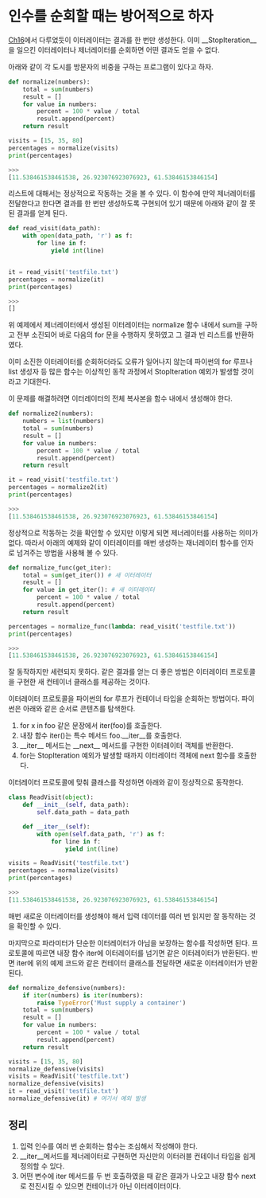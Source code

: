 # 인수를 순회할 때는 방어적으로 하자

[Ch16](..\Ch16)에서 다루었듯이 이터레이터는 결과를 한 번만 생성한다. 이미 __StopIteration__을 일으킨 이터레이터나 제너레이터를 순회하면 어떤 결과도 얻을 수 없다.

아래와 같이 각 도시를 방문자의 비중을 구하는 프로그램이 있다고 하자.
```py
def normalize(numbers):
    total = sum(numbers)
    result = []
    for value in numbers:
        percent = 100 * value / total
        result.append(percent)
    return result

visits = [15, 35, 80]
percentages = normalize(visits)
print(percentages)

>>>
[11.538461538461538, 26.923076923076923, 61.53846153846154]
```

리스트에 대해서는 정상적으로 작동하는 것을 볼 수 있다. 이 함수에 만약 제너레이터를 전달한다고 한다면 결과를 한 번만 생성하도록 구현되어 있기 때문에 아래와 같이 잘 못된 결과를 얻게 된다.
```py
def read_visit(data_path):
    with open(data_path, 'r') as f:
        for line in f:
            yield int(line)


it = read_visit('testfile.txt')
percentages = normalize(it)
print(percentages)

>>>
[]
```

위 예제에서 제너레이터에서 생성된 이터레이터는 normalize 함수 내에서 sum을 구하고 전부 소진되어 바로 다음의 for 문을 수행하지 못하였고 그 결과 빈 리스트를 반환하였다.

이미 소진한 이터레이터를 순회하더라도 오류가 일어나지 않는데 파이썬의 for 루프나 list 생성자 등 많은 함수는 이상적인 동작 과정에서 StopIteration 예외가 발생할 것이라고 기대한다.

이 문제를 해결하려면 이터레이터의 전체 복사본을 함수 내에서 생성해야 한다.
```py
def normalize2(numbers):
    numbers = list(numbers)
    total = sum(numbers)
    result = []
    for value in numbers:
        percent = 100 * value / total
        result.append(percent)
    return result

it = read_visit('testfile.txt')
percentages = normalize2(it)
print(percentages)

>>>
[11.538461538461538, 26.923076923076923, 61.53846153846154]
```

정상적으로 작동하는 것을 확인할 수 있지만 이렇게 되면 제너레이터를 사용하는 의미가 없다. 따라서 아래의 예제와 같이 이터레이터를 매번 생성하는 재너레이터 함수를 인자로 넘겨주는 방법을 사용해 볼 수 있다.
```py
def normalize_func(get_iter):
    total = sum(get_iter()) # 새 이터레이터
    result = []
    for value in get_iter(): # 새 이터레이터
        percent = 100 * value / total
        result.append(percent)
    return result

percentages = normalize_func(lambda: read_visit('testfile.txt'))
print(percentages)

>>>
[11.538461538461538, 26.923076923076923, 61.53846153846154]
```

잘 동작하지만 세련되지 못하다. 같은 결과를 얻는 더 좋은 방법은 이터레이터 프로토콜을 구현한 새 컨테이너 클래스를 제공하는 것이다.

이터레이터 프로토콜을 파이썬의 for 루프가 컨테이너 타입을 순회하는 방법이다. 파이썬은 아래와 같은 순서로 콘텐츠를 탐색한다.

1. for x in foo 같은 문장에서 iter(foo)를 호출한다.
2. 내장 함수 iter()는 특수 메서드 foo.\_\_iter\_\_를 호출한다.
3. \_\_iter\_\_ 메서드는 \_\_next\_\_ 메서드를 구현한 이터레이터 객체를 반환한다.
4. for는 StopIteration 예외가 발생할 때까지 이터레이터 객체에 next 함수를 호출한다.

이터레이터 프로토콜에 맞춰 클래스를 작성하면 아래와 같이 정상적으로 동작한다.
```py
class ReadVisit(object):
    def __init__(self, data_path):
        self.data_path = data_path

    def __iter__(self):
        with open(self.data_path, 'r') as f:
            for line in f:
                yield int(line)

visits = ReadVisit('testfile.txt')
percentages = normalize(visits)
print(percentages)

>>>
[11.538461538461538, 26.923076923076923, 61.53846153846154]
```

매번 새로운 이터레이터를 생성해야 해서 입력 데이터를 여러 번 읽지만 잘 동작하는 것을 확인할 수 있다.

마지막으로 파라미터가 단순한 이터레이터가 아님을 보장하는 함수를 작성하면 된다. 프로토콜에 따르면 내장 함수 iter에 이터레이터를 넘기면 같은 이터레이터가 반환된다. 반면 iter에 위의 예제 코드와 같은 컨테이터 클래스를 전달하면 새로운 이터레이터가 반환된다.
```py
def normalize_defensive(numbers):
    if iter(numbers) is iter(numbers):
        raise TypeError('Must supply a container')
    total = sum(numbers)
    result = []
    for value in numbers:
        percent = 100 * value / total
        result.append(percent)
    return result

visits = [15, 35, 80]
normalize_defensive(visits)
visits = ReadVisit('testfile.txt')
normalize_defensive(visits)
it = read_visit('testfile.txt')
normalize_defensive(it) # 여기서 예외 발생
```

## 정리
1. 입력 인수를 여러 번 순회하는 함수는 조심해서 작성해야 한다.
2. \_\_iter\_\_메서드를 제너레이터로 구현하면 자신만의 이터러블 컨테이너 타입을 쉽게 정의할 수 있다.
3. 어떤 변수에 iter 메서드를 두 번 호출하였을 때 같은 결과가 나오고 내장 함수 next로 전진시킬 수 있으면 컨테이너가 아닌 이터레이터이다.